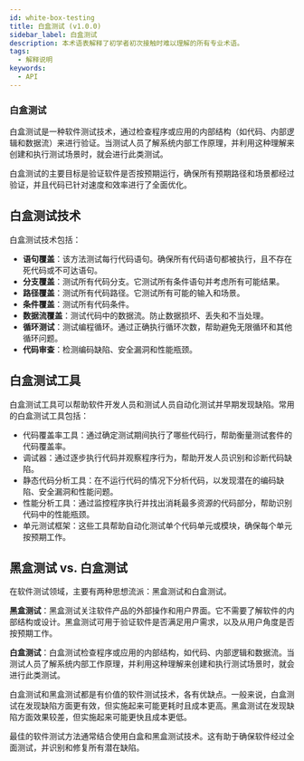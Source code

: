 ```yaml
---
id: white-box-testing
title: 白盒测试 (v1.0.0)
sidebar_label: 白盒测试
description: 本术语表解释了初学者初次接触时难以理解的所有专业术语。
tags:
  - 解释说明
keywords:
  - API
---
```


### 白盒测试

白盒测试是一种软件测试技术，通过检查程序或应用的内部结构（如代码、内部逻辑和数据流）来进行验证。当测试人员了解系统内部工作原理，并利用这种理解来创建和执行测试场景时，就会进行此类测试。

白盒测试的主要目标是验证软件是否按预期运行，确保所有预期路径和场景都经过验证，并且代码已针对速度和效率进行了全面优化。

## 白盒测试技术

白盒测试技术包括：

- **语句覆盖**：该方法测试每行代码语句。确保所有代码语句都被执行，且不存在死代码或不可达语句。
- **分支覆盖**：测试所有代码分支。它测试所有条件语句并考虑所有可能结果。
- **路径覆盖**：测试所有代码路径。它测试所有可能的输入和场景。
- **条件覆盖**：测试所有代码条件。
- **数据流覆盖**：测试代码中的数据流。防止数据损坏、丢失和不当处理。
- **循环测试**：测试编程循环。通过正确执行循环次数，帮助避免无限循环和其他循环问题。
- **代码审查**：检测编码缺陷、安全漏洞和性能瓶颈。

## 白盒测试工具

白盒测试工具可以帮助软件开发人员和测试人员自动化测试并早期发现缺陷。常用的白盒测试工具包括：

- 代码覆盖率工具：通过确定测试期间执行了哪些代码行，帮助衡量测试套件的代码覆盖率。
- 调试器：通过逐步执行代码并观察程序行为，帮助开发人员识别和诊断代码缺陷。
- 静态代码分析工具：在不运行代码的情况下分析代码，以发现潜在的编码缺陷、安全漏洞和性能问题。
- 性能分析工具：通过监控程序执行并找出消耗最多资源的代码部分，帮助识别代码中的性能瓶颈。
- 单元测试框架：这些工具帮助自动化测试单个代码单元或模块，确保每个单元按预期工作。

## 黑盒测试 vs. 白盒测试

在软件测试领域，主要有两种思想流派：黑盒测试和白盒测试。

**黑盒测试**：黑盒测试关注软件产品的外部操作和用户界面。它不需要了解软件的内部结构或设计。黑盒测试可用于验证软件是否满足用户需求，以及从用户角度是否按预期工作。

**白盒测试**：白盒测试检查程序或应用的内部结构，如代码、内部逻辑和数据流。当测试人员了解系统内部工作原理，并利用这种理解来创建和执行测试场景时，就会进行此类测试。

白盒测试和黑盒测试都是有价值的软件测试技术，各有优缺点。一般来说，白盒测试在发现缺陷方面更有效，但实施起来可能更耗时且成本更高。黑盒测试在发现缺陷方面效果较差，但实施起来可能更快且成本更低。

最佳的软件测试方法通常结合使用白盒和黑盒测试技术。这有助于确保软件经过全面测试，并识别和修复所有潜在缺陷。